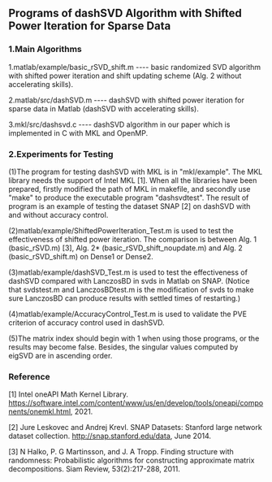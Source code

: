 Programs of dashSVD Algorithm with Shifted Power Iteration for Sparse Data
---
### 1.Main Algorithms

1.matlab/example/basic_rSVD_shift.m ---- basic randomized SVD algorithm with shifted power iteration and shift updating scheme (Alg. 2 without accelerating skills).

2.matlab/src/dashSVD.m ---- dashSVD with shifted power iteration for sparse data in Matlab (dashSVD with accelerating skills).

3.mkl/src/dashsvd.c ---- dashSVD algorithm in our paper which is implemented in C with MKL and OpenMP.

### 2.Experiments for Testing

(1)The program for testing dashSVD with MKL is in "mkl/example". The MKL library needs the support of Intel MKL [1]. When all the libraries have been prepared, firstly modified the path of MKL in makefile, and secondly use "make" to produce the executable program "dashsvdtest". The result of program is an example of testing the dataset SNAP [2] on dashSVD with and without accuracy control.

(2)matlab/example/ShiftedPowerIteration_Test.m is used to test the effectiveness of shifted power iteration. The comparison is between Alg. 1 (basic_rSVD.m)  [3], Alg. 2* (basic_rSVD_shift_noupdate.m) and Alg. 2 (basic_rSVD_shift.m) on Dense1 or Dense2.

(3)matlab/example/dashSVD_Test.m is used to test the effectiveness of dashSVD compared with LanczosBD in svds in Matlab on SNAP. (Notice that svdstest.m and LanczosBDtest.m is the modification of svds to make sure LanczosBD can produce results with settled times of restarting.)

(4)matlab/example/AccuracyControl_Test.m is used to validate the PVE criterion of accuracy control used in dashSVD.

(5)The matrix index should begin with 1 when using those programs, or the results may become false. Besides, the singular values computed by eigSVD are in ascending order.

### Reference

[1]  Intel oneAPI Math Kernel Library. https://software.intel.com/content/www/us/en/develop/tools/oneapi/components/onemkl.html, 2021. 

[2] Jure Leskovec and Andrej Krevl. SNAP Datasets: Stanford large network dataset collection. http://snap.stanford.edu/data, June 2014.

[3] N Halko, P. G Martinsson, and J. A Tropp. Finding structure with randomness: Probabilistic algorithms for constructing approximate matrix decompositions. Siam Review, 53(2):217-288, 2011. 